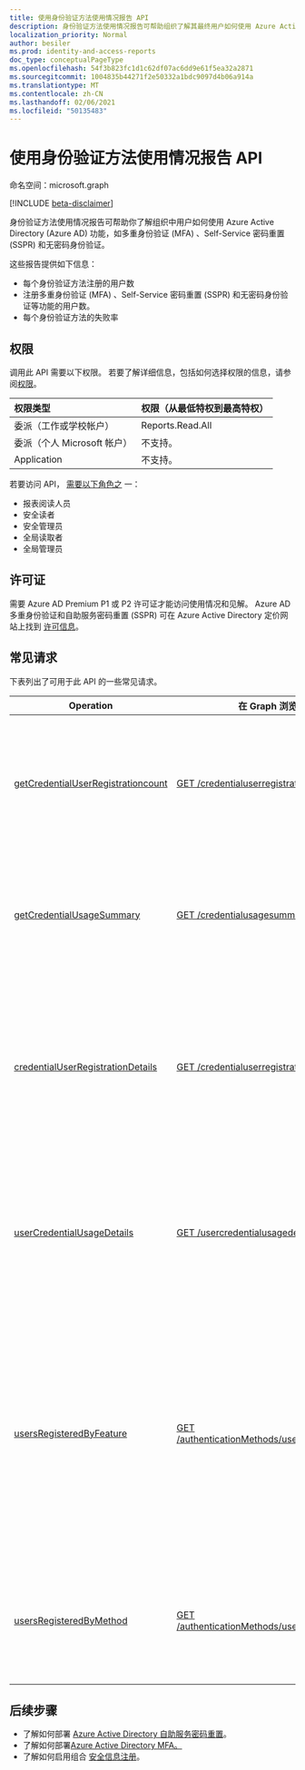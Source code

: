 ```yaml
---
title: 使用身份验证方法使用情况报告 API
description: 身份验证方法使用情况报告可帮助组织了解其最终用户如何使用 Azure Active Directory 功能，如自助服务密码重置和 MFA (多重) 。
localization_priority: Normal
author: besiler
ms.prod: identity-and-access-reports
doc_type: conceptualPageType
ms.openlocfilehash: 54f3b823fc1d1c62df07ac6dd9e61f5ea32a2871
ms.sourcegitcommit: 1004835b44271f2e50332a1bdc9097d4b06a914a
ms.translationtype: MT
ms.contentlocale: zh-CN
ms.lasthandoff: 02/06/2021
ms.locfileid: "50135483"
---
```

# <a name="working-with-the-authentication-methods-usage-report-api"></a>使用身份验证方法使用情况报告 API

命名空间：microsoft.graph

[!INCLUDE [beta-disclaimer](../../includes/beta-disclaimer.md)]

身份验证方法使用情况报告可帮助你了解组织中用户如何使用 Azure Active Directory (Azure AD) 功能，如多重身份验证 (MFA) 、Self-Service 密码重置 (SSPR) 和无密码身份验证。

这些报告提供如下信息：

- 每个身份验证方法注册的用户数
- 注册多重身份验证 (MFA) 、Self-Service 密码重置 (SSPR) 和无密码身份验证等功能的用户数。
- 每个身份验证方法的失败率 

## <a name="permissions"></a>权限
调用此 API 需要以下权限。 若要了解详细信息，包括如何选择权限的信息，请参阅[权限](/graph/permissions-reference)。

|权限类型|权限（从最低特权到最高特权）|
|:---|:---|
|委派（工作或学校帐户）|Reports.Read.All|
|委派（个人 Microsoft 帐户）|不支持。|
|Application|不支持。|

若要访问 API， [需要以下角色之](/azure/active-directory/users-groups-roles/directory-assign-admin-roles#available-roles) 一：

* 报表阅读人员
* 安全读者
* 安全管理员
* 全局读取者
* 全局管理员

## <a name="licenses"></a>许可证

需要 Azure AD Premium P1 或 P2 许可证才能访问使用情况和见解。 Azure AD 多重身份验证和自助服务密码重置 (SSPR) 可在 Azure Active Directory 定价网站上找到 [许可信息](https://azure.microsoft.com/pricing/details/active-directory/)。

## <a name="common-requests"></a>常见请求

下表列出了可用于此 API 的一些常见请求。

| Operation | 在 Graph 浏览器中试用 | 说明 |
| --------- | --- | ----------- |
| [getCredentialUserRegistrationcount](/graph/api/resources/credentialuserregistrationcount?view=graph-rest-beta&preserve-view=true) | [GET /credentialuserregistrationcount](https://developer.microsoft.com/graph/graph-explorer?request=reports/getCredentialUserRegistrationcount()&version=beta) | 获取注册自助密码重置和 MFA 的用户数。 |
| [getCredentialUsageSummary](/graph/api/resources/credentialusagesummary?view=graph-rest-beta&preserve-view=true) | [GET /credentialusagesummary](https://developer.microsoft.com/graph/graph-explorer?request=reports/getCredentialUsageSummary&version=beta) | 获取使用自助服务密码重置的用户数。 |
| [credentialUserRegistrationDetails](/graph/api/resources/credentialuserregistrationdetails?view=graph-rest-beta&preserve-view=true) | [GET /credentialuserregistrationdetails](https://developer.microsoft.com/graph/graph-explorer?request=reports/credentialUserRegistrationDetails&version=beta) | 获取自助服务密码重置和 MFA 注册活动的用户详细信息。 |
| [userCredentialUsageDetails](/graph/api/resources/usercredentialusagedetails?view=graph-rest-beta&preserve-view=true) | [GET /usercredentialusagedetails](https://developer.microsoft.com/graph/graph-explorer?request=reports/userCredentialUsageDetails&version=beta) | 获取所有自助式密码重置活动的用户详细信息。 |
| [usersRegisteredByFeature](/graph/api/resources/userregistrationfeaturesummary?view=graph-rest-beta&preserve-view=true) | [GET /authenticationMethods/usersRegisteredByFeature](https://developer.microsoft.com/graph/graph-explorer?request=reports/authenticationMethods/usersRegisteredByFeature(includedUserTypes='all',includedUserRoles='all')&version=beta) | 获取能够进行多重身份验证、自助服务密码重置和无密码身份验证的用户数量。 |
| [usersRegisteredByMethod](/graph/api/resources/userregistrationmethodsummary?view=graph-rest-beta&preserve-view=true) | [GET /authenticationMethods/usersRegisteredByMethod](https://developer.microsoft.com/graph/graph-explorer?request=reports/authenticationMethods/usersRegisteredByMethod(includedUserTypes='all',includedUserRoles='all')&version=beta) | 获取每个身份验证方法注册的用户数。 |

## <a name="next-steps"></a>后续步骤

- 了解如何部署 [Azure Active Directory 自助服务密码重置](/azure/active-directory/authentication/howto-sspr-deployment)。
- 了解如何部署[Azure Active Directory MFA。](/azure/active-directory/authentication/howto-mfa-getstarted)
- 了解如何启用组合 [安全信息注册](/azure/active-directory/authentication/howto-registration-mfa-sspr-combined)。
